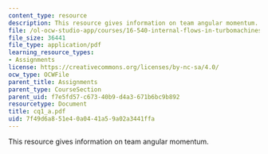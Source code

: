 ```yaml
---
content_type: resource
description: This resource gives information on team angular momentum.
file: /ol-ocw-studio-app/courses/16-540-internal-flows-in-turbomachines-spring-2006/7f49d6a851e40a0441a59a02a3441ffa_cq1_a.pdf
file_size: 36441
file_type: application/pdf
learning_resource_types:
- Assignments
license: https://creativecommons.org/licenses/by-nc-sa/4.0/
ocw_type: OCWFile
parent_title: Assignments
parent_type: CourseSection
parent_uid: f7e5fd57-c673-40b9-d4a3-671b6bc9b892
resourcetype: Document
title: cq1_a.pdf
uid: 7f49d6a8-51e4-0a04-41a5-9a02a3441ffa
---
```

This resource gives information on team angular momentum.